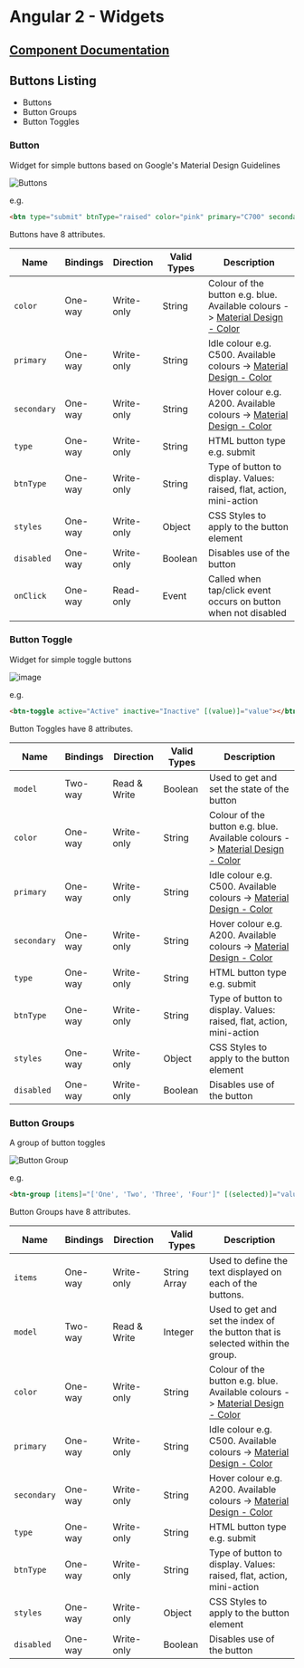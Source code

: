 
# Angular 2 - Widgets

## [Component Documentation](../README.md)

## Buttons Listing
- Buttons
- Button Groups
- Button Toggles

### Button

Widget for simple buttons based on Google's Material Design Guidelines

![Buttons](https://cloud.githubusercontent.com/assets/20103948/22870737/266593c6-f1fe-11e6-8ec1-9015a817cae1.png)

e.g.
```html
<btn type="submit" btnType="raised" color="pink" primary="C700" secondary="A700" (onClick)="doSomething()"></btn>
```

Buttons have 8 attributes.

Name | Bindings | Direction | Valid Types | Description
-----|----------|-----------|-------------|------------
`color`| One-way | Write-only | String | Colour of the button e.g. blue. Available colours -> [Material Design - Color](https://material.io/guidelines/style/color)
`primary`| One-way | Write-only | String | Idle colour e.g. C500. Available colours -> [Material Design - Color](https://material.io/guidelines/style/color)
`secondary`| One-way | Write-only | String | Hover colour e.g. A200. Available colours -> [Material Design - Color](https://material.io/guidelines/style/color)
`type` | One-way | Write-only | String | HTML button type e.g. submit
`btnType` | One-way | Write-only | String | Type of button to display. Values: raised, flat, action, mini-action 
`styles` | One-way | Write-only | Object | CSS Styles to apply to the button element
`disabled` | One-way | Write-only | Boolean | Disables use of the button
`onClick` | One-way | Read-only | Event | Called when tap/click event occurs on button when not disabled

### Button Toggle

Widget for simple toggle buttons

![image](https://cloud.githubusercontent.com/assets/20103948/23540024/ee9c757a-0032-11e7-92db-a8c44341c28f.png)

e.g.
```html
<btn-toggle active="Active" inactive="Inactive" [(value)]="value"></btn-toggle>
```

Button Toggles have 8 attributes.

Name | Bindings | Direction | Valid Types | Description
-----|----------|-----------|-------------|------------
`model`| Two-way | Read & Write | Boolean | Used to get and set the state of the button
`color`| One-way | Write-only | String | Colour of the button e.g. blue. Available colours -> [Material Design - Color](https://material.io/guidelines/style/color)
`primary`| One-way | Write-only | String | Idle colour e.g. C500. Available colours -> [Material Design - Color](https://material.io/guidelines/style/color)
`secondary`| One-way | Write-only | String | Hover colour e.g. A200. Available colours -> [Material Design - Color](https://material.io/guidelines/style/color)
`type` | One-way | Write-only | String | HTML button type e.g. submit
`btnType` | One-way | Write-only | String | Type of button to display. Values: raised, flat, action, mini-action 
`styles` | One-way | Write-only | Object | CSS Styles to apply to the button element
`disabled` | One-way | Write-only | Boolean | Disables use of the button

### Button Groups

A group of button toggles

![Button Group](https://cloud.githubusercontent.com/assets/20103948/23539975/99ec27f0-0032-11e7-9ec3-33b45fa2c6a6.png)


e.g.
```html
<btn-group [items]="['One', 'Two', 'Three', 'Four']" [(selected)]="value"></btn-group>
```

Button Groups have 8 attributes.

Name | Bindings | Direction | Valid Types | Description
-----|----------|-----------|-------------|------------
`items`| One-way | Write-only | String Array | Used to define the text displayed on each of the buttons.
`model`| Two-way | Read & Write | Integer | Used to get and set the index of the button that is selected within the group.
`color`| One-way | Write-only | String | Colour of the button e.g. blue. Available colours -> [Material Design - Color](https://material.io/guidelines/style/color)
`primary`| One-way | Write-only | String | Idle colour e.g. C500. Available colours -> [Material Design - Color](https://material.io/guidelines/style/color)
`secondary`| One-way | Write-only | String | Hover colour e.g. A200. Available colours -> [Material Design - Color](https://material.io/guidelines/style/color)
`type` | One-way | Write-only | String | HTML button type e.g. submit
`btnType` | One-way | Write-only | String | Type of button to display. Values: raised, flat, action, mini-action 
`styles` | One-way | Write-only | Object | CSS Styles to apply to the button element
`disabled` | One-way | Write-only | Boolean | Disables use of the button
